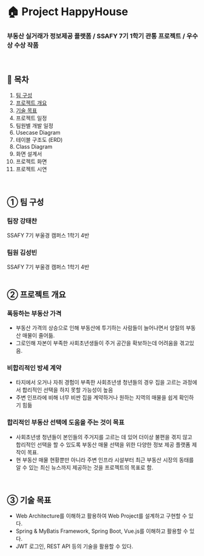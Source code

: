 # :house: Project HappyHouse
### 부동산 실거래가 정보제공 플랫폼 / SSAFY 7기 1학기 관통 프로젝트 / 우수상 수상 작품 
<br>

## :bookmark_tabs: 목차
1. [팀 구성](https://github.com/taechacode/Project-HappyHouse/new/master?readme=1#-%ED%8C%80-%EA%B5%AC%EC%84%B1)
2. [프로젝트 개요](https://github.com/taechacode/Project-HappyHouse/new/master?readme=1#-%ED%94%84%EB%A1%9C%EC%A0%9D%ED%8A%B8-%EA%B0%9C%EC%9A%94)
3. [기술 목표](https://github.com/taechacode/Project-HappyHouse/new/master?readme=1#-%EA%B8%B0%EC%88%A0-%EB%AA%A9%ED%91%9C)
4. 프로젝트 일정
5. 팀원별 개발 일정
6. Usecase Diagram
7. 테이블 구조도 (ERD)
8. Class Diagram
9. 화면 설계서
10. 프로젝트 화면
11. 프로젝트 시연
<br>

## ① 팀 구성
### 팀장 강태찬
SSAFY 7기 부울경 캠퍼스 1학기 4반
### 팀원 김성빈
SSAFY 7기 부울경 캠퍼스 1학기 4반
<br><br>

## ② 프로젝트 개요
### 폭등하는 부동산 가격
- 부동산 가격의 상승으로 인해 부동산에 투기하는 사람들이 늘어나면서 양질의 부동산 매물이 줄어듦.
- 그로인해 자본이 부족한 사회초년생들이 주거 공간을 확보하는데 어려움을 겪고있음.
### 비합리적인 방세 계약
- 타지에서 오거나 자취 경험이 부족한 사회초년생 청년들의 경우 집을 고르는 과정에서 합리적인 선택을 하지 못할 가능성이 높음
- 주변 인프라에 비해 너무 비싼 집을 계약하거나 원하는 지역의 매물을 쉽게 확인하기 힘듦
### 합리적인 부동산 선택에 도움을 주는 것이 목표
- 사회초년생 청년들이 본인들의 주거지를 고르는 데 있어 더이상 불편을 겪지 않고 합리적인 선택을 할 수 있도록 부동산 매물 선택을 위한 다양한 정보 제공 플랫폼 제작이 목표.
- 현 부동산 매물 현황뿐만 아니라 주변 인프라 시설부터 최근 부동산 시장의 동태를 알 수 있는 최신 뉴스까지 제공하는 것을 프로젝트의 목표로 함.
<br>

## ③ 기술 목표
- Web Architecture를 이해하고 활용하여 Web Project를 설계하고 구현할 수 있다.
- Spring & MyBatis Framework, Spring Boot, Vue.js를 이해하고 활용할 수 있다.
- JWT 로그인, REST API 등의 기술을 활용할 수 있다.
